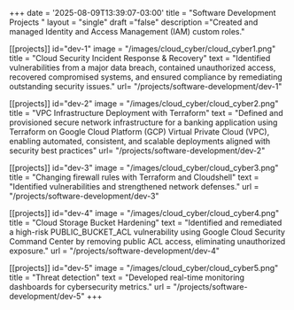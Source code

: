 +++
date = '2025-08-09T13:39:07-03:00'
title = "Software Development Projects "
layout = "single"
draft ="false"
description ="Created and managed Identity and Access Management (IAM) custom roles."

[[projects]]
id="dev-1"
image = "/images/cloud_cyber/cloud_cyber1.png"
title = "Cloud Security Incident Response & Recovery"
text = "Identified vulnerabilities from a major data breach, contained unauthorized access, recovered compromised systems, and ensured compliance by remediating outstanding security issues."
url= "/projects/software-development/dev-1"

[[projects]]
id="dev-2"
image = "/images/cloud_cyber/cloud_cyber2.png"
title = "VPC Infrastructure Deployment with Terraform"
text = "Defined and provisioned secure network infrastructure for a banking application using Terraform on Google Cloud Platform (GCP) Virtual Private Cloud (VPC), enabling automated, consistent, and scalable deployments aligned with security best practices"
url= "/projects/software-development/dev-2"

[[projects]]
id="dev-3"
image = "/images/cloud_cyber/cloud_cyber3.png"
title = "Changing firewall rules with Terraform and Cloudshell"
text = "Identified vulnerabilities and strengthened network defenses."
url = "/projects/software-development/dev-3"

[[projects]]
id="dev-4"
image = "/images/cloud_cyber/cloud_cyber4.png"
title = "Cloud Storage Bucket Hardening"
text = "Identified and remediated a high-risk PUBLIC_BUCKET_ACL vulnerability using Google Cloud Security Command Center by removing public ACL access, eliminating unauthorized exposure."
url = "/projects/software-development/dev-4"

[[projects]]
id="dev-5"
image = "/images/cloud_cyber/cloud_cyber5.png"
title = "Threat detection"
text = "Developed real-time monitoring dashboards for cybersecurity metrics."
url = "/projects/software-development/dev-5"
+++

